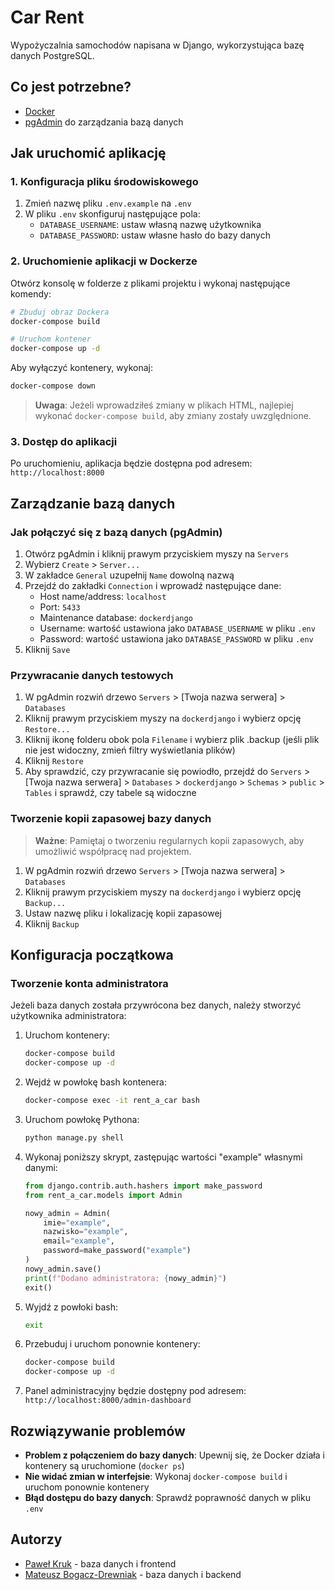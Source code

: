 # Car Rent

Wypożyczalnia samochodów napisana w Django, wykorzystująca bazę danych PostgreSQL.

## Co jest potrzebne?

- [Docker](https://www.docker.com/)
- [pgAdmin](https://www.pgadmin.org/) do zarządzania bazą danych

## Jak uruchomić aplikację

### 1. Konfiguracja pliku środowiskowego

1. Zmień nazwę pliku `.env.example` na `.env`
2. W pliku `.env` skonfiguruj następujące pola:
   - `DATABASE_USERNAME`: ustaw własną nazwę użytkownika
   - `DATABASE_PASSWORD`: ustaw własne hasło do bazy danych

### 2. Uruchomienie aplikacji w Dockerze

Otwórz konsolę w folderze z plikami projektu i wykonaj następujące komendy:

```sh
# Zbuduj obraz Dockera
docker-compose build

# Uruchom kontener
docker-compose up -d
```

Aby wyłączyć kontenery, wykonaj:

```sh
docker-compose down
```

> **Uwaga**: Jeżeli wprowadziłeś zmiany w plikach HTML, najlepiej wykonać `docker-compose build`, aby zmiany zostały uwzględnione.

### 3. Dostęp do aplikacji

Po uruchomieniu, aplikacja będzie dostępna pod adresem: `http://localhost:8000`

## Zarządzanie bazą danych

### Jak połączyć się z bazą danych (pgAdmin)

1. Otwórz pgAdmin i kliknij prawym przyciskiem myszy na `Servers`
2. Wybierz `Create` > `Server...`
3. W zakładce `General` uzupełnij `Name` dowolną nazwą
4. Przejdź do zakładki `Connection` i wprowadź następujące dane:
   - Host name/address: `localhost`
   - Port: `5433`
   - Maintenance database: `dockerdjango`
   - Username: wartość ustawiona jako `DATABASE_USERNAME` w pliku `.env`
   - Password: wartość ustawiona jako `DATABASE_PASSWORD` w pliku `.env`
5. Kliknij `Save`

### Przywracanie danych testowych

1. W pgAdmin rozwiń drzewo `Servers` > [Twoja nazwa serwera] > `Databases`
2. Kliknij prawym przyciskiem myszy na `dockerdjango` i wybierz opcję `Restore...`
3. Kliknij ikonę folderu obok pola `Filename` i wybierz plik .backup (jeśli plik nie jest widoczny, zmień filtry wyświetlania plików)
4. Kliknij `Restore`
5. Aby sprawdzić, czy przywracanie się powiodło, przejdź do `Servers` > [Twoja nazwa serwera] > `Databases` > `dockerdjango` > `Schemas` > `public` > `Tables` i sprawdź, czy tabele są widoczne

### Tworzenie kopii zapasowej bazy danych

> **Ważne**: Pamiętaj o tworzeniu regularnych kopii zapasowych, aby umożliwić współpracę nad projektem.

1. W pgAdmin rozwiń drzewo `Servers` > [Twoja nazwa serwera] > `Databases`
2. Kliknij prawym przyciskiem myszy na `dockerdjango` i wybierz opcję `Backup...`
3. Ustaw nazwę pliku i lokalizację kopii zapasowej
4. Kliknij `Backup`

## Konfiguracja początkowa

### Tworzenie konta administratora

Jeżeli baza danych została przywrócona bez danych, należy stworzyć użytkownika administratora:

1. Uruchom kontenery:
   ```sh
   docker-compose build
   docker-compose up -d
   ```

2. Wejdź w powłokę bash kontenera:
   ```sh
   docker-compose exec -it rent_a_car bash
   ```

3. Uruchom powłokę Pythona:
   ```sh
   python manage.py shell
   ```

4. Wykonaj poniższy skrypt, zastępując wartości "example" własnymi danymi:
   ```python
   from django.contrib.auth.hashers import make_password
   from rent_a_car.models import Admin
   
   nowy_admin = Admin(
       imie="example",
       nazwisko="example",
       email="example",
       password=make_password("example")
   )
   nowy_admin.save()
   print(f"Dodano administratora: {nowy_admin}")
   exit()
   ```

5. Wyjdź z powłoki bash:
   ```sh
   exit
   ```

6. Przebuduj i uruchom ponownie kontenery:
   ```sh
   docker-compose build
   docker-compose up -d
   ```

7. Panel administracyjny będzie dostępny pod adresem: `http://localhost:8000/admin-dashboard`

## Rozwiązywanie problemów

- **Problem z połączeniem do bazy danych**: Upewnij się, że Docker działa i kontenery są uruchomione (`docker ps`)
- **Nie widać zmian w interfejsie**: Wykonaj `docker-compose build` i uruchom ponownie kontenery
- **Błąd dostępu do bazy danych**: Sprawdź poprawność danych w pliku `.env`

## Autorzy

- [Paweł Kruk](https://github.com/Kruk43854) - baza danych i frontend
- [Mateusz Bogacz-Drewniak](https://github.com/mateusz-bogacz-collegiumwitelona) - baza danych i backend